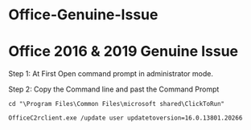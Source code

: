 # Office-Genuine-Issue
# Office 2016 &amp; 2019 Genuine Issue


Step 1: At First Open command prompt in administrator mode.

Step 2: Copy the Command line and past the Command Prompt
    
    cd "\Program Files\Common Files\microsoft shared\ClickToRun"
    
    OfficeC2rclient.exe /update user updatetoversion=16.0.13801.20266
